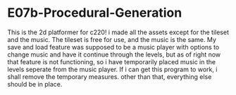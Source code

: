 # E07b-Procedural-Generation

This is the 2d platformer for c220! i made all the assets except for the tileset and the music. The tileset is free for use, and the music is the same. 
My save and load feature was supposed to be a music player with options to change music and have it continue through the levels, but as of right now that feature is not functioning, so i have temporarily placed music in the levels seperate from the music player. If i can get this program to work, i shall remove the temporary measures. 
other than that, everything else should be in place. 